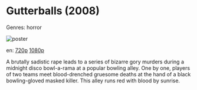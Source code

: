 # Gutterballs (2008)

Genres: horror

![poster](http://image.tmdb.org/t/p/w500/6cg3LvvwCFSHW797FAgOD6FEodG.jpg)

en:
  [720p](magnet:?xt=urn:btih:DDC4608CF70E6B8F780676D667CD6F7661A30845&tr=udp://glotorrents.pw:6969/announce&tr=udp://tracker.opentrackr.org:1337/announce&tr=udp://torrent.gresille.org:80/announce&tr=udp://tracker.openbittorrent.com:80&tr=udp://tracker.coppersurfer.tk:6969&tr=udp://tracker.leechers-paradise.org:6969&tr=udp://p4p.arenabg.ch:1337&tr=udp://tracker.internetwarriors.net:1337)
  [1080p](magnet:?xt=urn:btih:80DFBD6531187B5D2C09AF5C0056C4421F94FB9C&tr=udp://glotorrents.pw:6969/announce&tr=udp://tracker.opentrackr.org:1337/announce&tr=udp://torrent.gresille.org:80/announce&tr=udp://tracker.openbittorrent.com:80&tr=udp://tracker.coppersurfer.tk:6969&tr=udp://tracker.leechers-paradise.org:6969&tr=udp://p4p.arenabg.ch:1337&tr=udp://tracker.internetwarriors.net:1337)
  


A brutally sadistic rape leads to a series of bizarre gory murders during a midnight disco bowl-a-rama at a popular bowling alley. One by one, players of two teams meet blood-drenched gruesome deaths at the hand of a black bowling-gloved masked killer. This alley runs red with blood by sunrise.